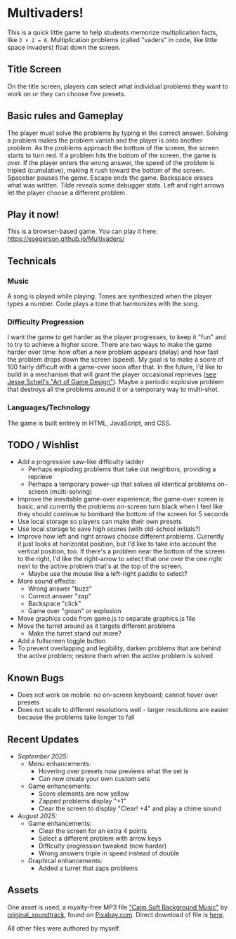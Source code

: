 # Multivaders!

This is a quick little game to help students memorize multiplication facts, like `3 × 2 = 6`.  Multiplication problems (called "vaders" in code, like little space invaders) float down the screen. 

## Title Screen

On the title screen, players can select what individual problems they want to work on or they can choose five presets.

## Basic rules and Gameplay

The player must solve the problems by typing in the correct answer. Solving a problem makes the problem vanish and the player is onto another problem. As the problems approach the bottom of the screen, the screen starts to turn red. If a problem hits the bottom of the screen, the game is over. If the player enters the wrong answer, the speed of the problem is tripled (cumulative), making it rush toward the bottom of the screen. Spacebar pauses the game. Escape ends the game. Backspace erases what was written. Tilde reveals some debugger stats. Left and right arrows let the player choose a different problem.

## Play it now!

This is a browser-based game. You can play it here:
https://esegerson.github.io/Multivaders/

## Technicals

### Music

A song is played while playing. Tones are synthesized when the player types a number. Code plays a tone that harmonizes with the song.

### Difficulty Progression

I want the game to get harder as the player progresses, to keep it "fun" and to try to achieve a higher score.  There are two ways to make the game harder over time:  how often a new problem appears (delay) and how fast the problem drops down the screen (speed). My goal is to make a score of 100 fairly difficult with a game-over soon after that. In the future, I'd like to build in a mechanism that will grant the player occasional reprieves ([see Jesse Schell's "Art of Game Design"](https://gamedev.stackexchange.com/a/110869)). Maybe a periodic explosive problem that destroys all the problems around it or a temporary way to multi-shot.

### Languages/Technology

The game is built entirely in HTML, JavaScript, and CSS.

## TODO / Wishlist

- Add a progressive saw-like difficulty ladder
    - Perhaps exploding problems that take out neighbors, providing a reprieve
    - Perhaps a temporary power-up that solves all identical problems on-screen (multi-solving)
- Improve the inevitable game-over experience; the game-over screen is basic, and currently the problems on-screen turn black when I feel like they should continue to bombard the bottom of the screen for 5 seconds
- Use local storage so players can make their own presets
- Use local storage to save high scores (with old-school initials?)
- Improve how left and right arrows choose different problems.  Currently it just looks at horizontal position, but I'd like to take into account the vertical position, too.  If there's a problem near the bottom of the screen to the right, I'd like the right-arrow to select that one over the one right next to the active problem that's at the top of the screen.
    - Maybe use the mouse like a left-right paddle to select?
- More sound effects:
    - Wrong answer "buzz"
    - Correct answer "zap"
    - Backspace "click"
    - Game over "groan" or explosion
- Move graphics code from game.js to separate graphics.js file
- Move the turret around as it targets different problems
    - Make the turret stand out more?
- Add a fullscreen toggle button
- To prevent overlapping and legibility, darken problems that are behind the active problem; restore them when the active problem is solved

## Known Bugs

- Does not work on mobile: no on-screen keyboard; cannot hover over presets
- Does not scale to different resolutions well - larger resolutions are easier because the problems take longer to fall

## Recent Updates

- *September 2025:*
    - Menu enhancements:
        - Hovering over presets now previews what the set is
        - Can now create your own custom sets
    - Game enhancements:
        - Score elements are now yellow
        - Zapped problems display "+1"
        - Clear the screen to display "Clear! +4" and play a chime sound
- *August 2025:*
    - Game enhancements:
        - Clear the screen for an extra 4 points
        - Select a different problem with arrow keys
        - Difficulty progression tweaked (now harder)
        - Wrong answers triple in speed instead of double
    - Graphical enhancements:
        - Added a turret that zaps problems

## Assets

One asset is used, a royalty-free MP3 file ["Calm Soft Background Music"](https://pixabay.com/music/upbeat-calm-soft-background-music-357212/) by [original_soundtrack](https://pixabay.com/users/original_soundtrack-50153119/), found on [Pixabay.com](https://pixabay.com). Direct download of file is [here](https://cdn.pixabay.com/download/audio/2025/06/09/audio_2feeb02bcd.mp3?filename=calm-soft-background-music-357212.mp3).

All other files were authored by myself.
